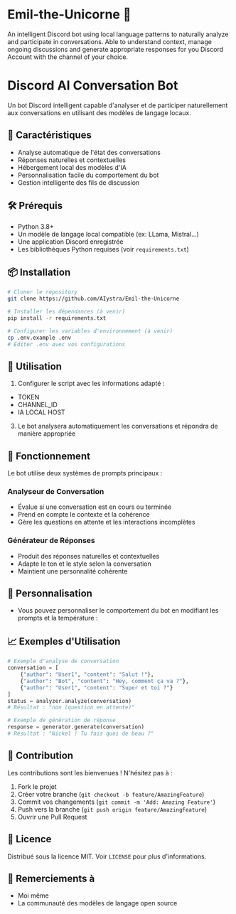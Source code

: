 # Emil-the-Unicorne 🦄
An intelligent Discord bot using local language patterns to naturally analyze and participate in conversations. Able to understand context, manage ongoing discussions and generate appropriate responses for you Discord Account with the channel of your choice.
# Discord AI Conversation Bot

Un bot Discord intelligent capable d'analyser et de participer naturellement aux conversations en utilisant des modèles de langage locaux.

## 🌟 Caractéristiques

- Analyse automatique de l'état des conversations
- Réponses naturelles et contextuelles
- Hébergement local des modèles d'IA
- Personnalisation facile du comportement du bot
- Gestion intelligente des fils de discussion

## 🛠️ Prérequis

- Python 3.8+
- Un modèle de langage local compatible (ex: LLama, Mistral...)
- Une application Discord enregistrée
- Les bibliothèques Python requises (voir `requirements.txt`)

## 📦 Installation

```bash
# Cloner le repository
git clone https://github.com/AIystra/Emil-the-Unicorne

# Installer les dépendances (à venir)
pip install -r requirements.txt

# Configurer les variables d'environnement (à venir)
cp .env.example .env
# Éditer .env avec vos configurations
```

## 🚀 Utilisation

1. Configurer le script avec les informations adapté :
- TOKEN
- CHANNEL_ID
- IA LOCAL HOST

3. Le bot analysera automatiquement les conversations et répondra de manière appropriée

## 📝 Fonctionnement

Le bot utilise deux systèmes de prompts principaux :

### Analyseur de Conversation
- Évalue si une conversation est en cours ou terminée
- Prend en compte le contexte et la cohérence
- Gère les questions en attente et les interactions incomplètes

### Générateur de Réponses
- Produit des réponses naturelles et contextuelles
- Adapte le ton et le style selon la conversation
- Maintient une personnalité cohérente

## 🔧 Personnalisation

- Vous pouvez personnaliser le comportement du bot en modifiant les prompts et la température :

## 📈 Exemples d'Utilisation

```python
# Exemple d'analyse de conversation
conversation = [
    {"author": "User1", "content": "Salut !"},
    {"author": "Bot", "content": "Hey, comment ça va ?"},
    {"author": "User1", "content": "Super et toi ?"}
]
status = analyzer.analyze(conversation)
# Résultat : "non (question en attente)"

# Exemple de génération de réponse
response = generator.generate(conversation)
# Résultat : "Nickel ! Tu fais quoi de beau ?"
```

## 🤝 Contribution

Les contributions sont les bienvenues ! N'hésitez pas à :
1. Fork le projet
2. Créer votre branche (`git checkout -b feature/AmazingFeature`)
3. Commit vos changements (`git commit -m 'Add: Amazing Feature'`)
4. Push vers la branche (`git push origin feature/AmazingFeature`)
5. Ouvrir une Pull Request

## 📄 Licence

Distribué sous la licence MIT. Voir `LICENSE` pour plus d'informations.

## 🙏 Remerciements à

- Moi même
- La communauté des modèles de langage open source
